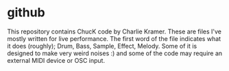 # github
This repository contains ChucK code by Charlie Kramer. These are files I've mostly written for live performance. The first word of the file indicates what it does (roughly); Drum, Bass, Sample, Effect, Melody. Some of it is designed to make very weird noises :) and some of the code may require an external MIDI device or OSC input. 
